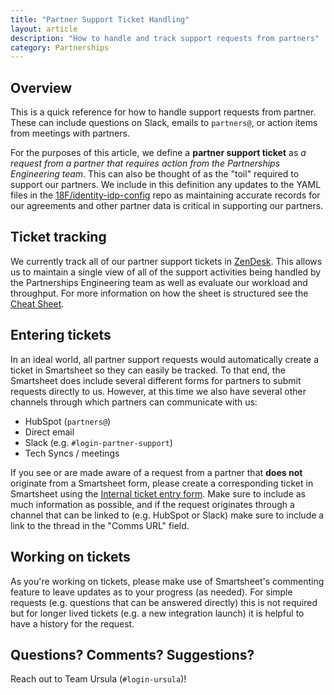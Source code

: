```yaml
---
title: "Partner Support Ticket Handling"
layout: article
description: "How to handle and track support requests from partners"
category: Partnerships
---
```


## Overview

This is a quick reference for how to handle support requests from partner. These
can include questions on Slack, emails to `partners@`, or action items
from meetings with partners.

For the purposes of this article, we define a **partner support ticket** as _a
request from a partner that requires action from the Partnerships Engineering
team_. This can also be thought of as the "toil" required to support our
partners. We include in this definition any updates to the YAML files in the
[18F/identity-idp-config](https://github.com/18F/identity-idp-config) repo as
maintaining accurate records for our agreements and other partner data is
critical in supporting our partners.

## Ticket tracking

We currently track all of our partner support tickets in
[ZenDesk](https://logingov.zendesk.com/agent/dashboard).
This allows us to maintain a single view of all of the support activities being
handled by the Partnerships Engineering team as well as evaluate our workload
and throughput. For more information on how the sheet is structured see the
[Cheat
Sheet](https://docs.google.com/document/d/1kQs7sShRNRWcoH0O-AaMYdyDiuNcLUEc7PgKRnLiSRM/edit#).

## Entering tickets

In an ideal world, all partner support requests would automatically create a
ticket in Smartsheet so they can easily be tracked. To that end, the Smartsheet
does include several different forms for partners to submit requests directly to
us. However, at this time we also have several other channels through which
partners can communicate with us:

* HubSpot (`partners@`)
* Direct email
* Slack (e.g. `#login-partner-support`)
* Tech Syncs / meetings

If you see or are made aware of a request from a partner that **does not**
originate from a Smartsheet form, please create a corresponding ticket in
Smartsheet using the [Internal ticket entry
form](https://app.smartsheetgov.com/b/form/d6cbe43520d14112a6ce1aa9c4c8aaef).
Make sure to include as much information as possible, and if the request
originates through a channel that can be linked to (e.g. HubSpot or Slack)
make sure to include a link to the thread in the "Comms URL" field.

## Working on tickets

As you're working on tickets, please make use of Smartsheet's commenting feature
to leave updates as to your progress (as needed). For simple requests (e.g.
questions that can be answered directly) this is not required but for longer
lived tickets (e.g. a new integration launch) it is helpful to have a history
for the request.

## Questions? Comments? Suggestions?

Reach out to Team Ursula (`#login-ursula`)!
